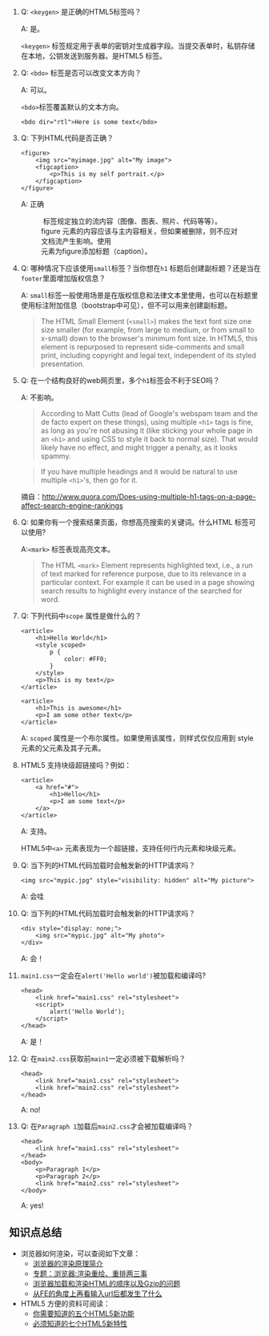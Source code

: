 1. Q: `<keygen>` 是正确的HTML5标签吗？

   A: 是。

   `<keygen>` 标签规定用于表单的密钥对生成器字段。当提交表单时，私钥存储在本地，公钥发送到服务器。是HTML5 标签。

2. Q: `<bdo>` 标签是否可以改变文本方向？

   A: 可以。

   `<bdo>`标签覆盖默认的文本方向。

   ```
   <bdo dir="rtl">Here is some text</bdo>
   ```

3. Q: 下列HTML代码是否正确？

   ```
   <figure>
       <img src="myimage.jpg" alt="My image">
       <figcaption>
           <p>This is my self portrait.</p>
       </figcaption>
   </figure>
   ```

   A: 正确

   <figure> 标签规定独立的流内容（图像、图表、照片、代码等等）。figure 元素的内容应该与主内容相关，但如果被删除，则不应对文档流产生影响。使用<figcaption>元素为figure添加标题（caption）。

4. Q: 哪种情况下应该使用`small`标签？当你想在`h1` 标题后创建副标题？还是当在`footer`里面增加版权信息？

   A: `small`标签一般使用场景是在版权信息和法律文本里使用，也可以在标题里使用标注附加信息（bootstrap中可见），但不可以用来创建副标题。

   > The HTML Small Element (`<small>`) makes the text font size one size smaller (for example, from large to medium, or from small to x-small) down to the browser's minimum font size. In HTML5, this element is repurposed to represent side-comments and small print, including copyright and legal text, independent of its styled presentation.

5. Q: 在一个结构良好的web网页里，多个`h1`标签会不利于SEO吗？

   A: 不影响。

   > According to Matt Cutts (lead of Google's webspam team and the de facto expert on these things), using multiple `<h1>` tags is fine, as long as you're not abusing it (like sticking your whole page in an `<h1>` and using CSS to style it back to normal size). That would likely have no effect, and might trigger a penalty, as it looks spammy.

   > If you have multiple headings and it would be natural to use multiple `<h1>`'s, then go for it.

   摘自：http://www.quora.com/Does-using-multiple-h1-tags-on-a-page-affect-search-engine-rankings

6. Q: 如果你有一个搜索结果页面，你想高亮搜索的关键词。什么HTML 标签可以使用?

   A:`<mark>` 标签表现高亮文本。

   > The HTML `<mark>` Element represents highlighted text, i.e., a run of text marked for reference purpose, due to its relevance in a particular context. For example it can be used in a page showing search results to highlight every instance of the searched for word.

7. Q: 下列代码中`scope` 属性是做什么的？

   ```
   <article>
       <h1>Hello World</h1>
       <style scoped>
           p {
               color: #FF0;
           }
       </style>
       <p>This is my text</p>
   </article>
   
   <article>
       <h1>This is awesome</h1>
       <p>I am some other text</p>
   </article>
   ```

   A: `scoped` 属性是一个布尔属性。如果使用该属性，则样式仅仅应用到 style 元素的父元素及其子元素。

8. HTML5 支持块级超链接吗？例如：

   ```
   <article>
       <a href="#">
           <h1>Hello</h1>
           <p>I am some text</p>
       </a>
   </article>
   ```

   A: 支持。

   HTML5中`<a>` 元素表现为一个超链接，支持任何行内元素和块级元素。

9. Q: 当下列的HTML代码加载时会触发新的HTTP请求吗？

   ```
   <img src="mypic.jpg" style="visibility: hidden" alt="My picture">
   ```

   A: 会哇

10. Q: 当下列的HTML代码加载时会触发新的HTTP请求吗？

    ```
    <div style="display: none;">
        <img src="mypic.jpg" alt="My photo">
    </div>
    ```

    A: 会！

11. `main1.css`一定会在`alert('Hello world')`被加载和编译吗?

    ```
    <head>
        <link href="main1.css" rel="stylesheet">
        <script>
            alert('Hello World');
        </script>
    </head>
    ```

    A: 是！

12. Q: 在`main2.css`获取前`main1`一定必须被下载解析吗？

    ```
    <head>
        <link href="main1.css" rel="stylesheet">
        <link href="main2.css" rel="stylesheet">
    </head>
    ```

    A: no!

13. Q: 在`Paragraph 1`加载后`main2.css`才会被加载编译吗？

    ```
    <head>
        <link href="main1.css" rel="stylesheet">
    </head>
    <body>
        <p>Paragraph 1</p>
        <p>Paragraph 2</p>
        <link href="main2.css" rel="stylesheet">
    </body>
    ```

    A: yes!

## 知识点总结

- 浏览器如何渲染，可以查阅如下文章：
  - [浏览器的渲染原理简介](http://coolshell.cn/articles/9666.html)
  - [专题：浏览器:渲染重绘、重排两三事](http://developer.51cto.com/art/201311/418133.htm)
  - [浏览器加载和渲染HTML的顺序以及Gzip的问题](http://www.nowamagic.net/academy/detail/48110160)
  - [从FE的角度上再看输入url后都发生了什么](http://div.io/topic/609)
- HTML5 方便的资料可阅读：
  - [你需要知道的五个HTML5新功能](http://www.html5cn.org/article-6180-1.html)
  - [必须知道的七个HTML5新特性](http://camnpr.com/archives/must-know-the-seven-html5-features.html)